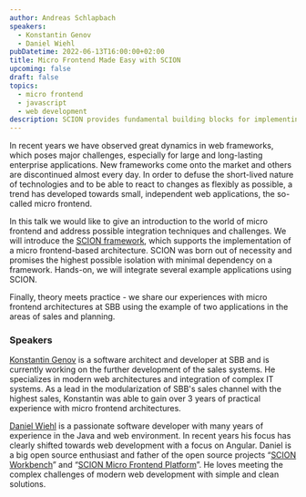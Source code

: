 ```yaml
---
author: Andreas Schlapbach
speakers:
  - Konstantin Genov
  - Daniel Wiehl
pubDatetime: 2022-06-13T16:00:00+02:00
title: Micro Frontend Made Easy with SCION
upcoming: false
draft: false
topics:
  - micro frontend
  - javascript
  - web development
description: SCION provides fundamental building blocks for implementing a micro frontend architecture and facilitates the development of Angular web applications that require a complex workbench layout of multiple views and windows.
---
```


In recent years we have observed great dynamics in web frameworks, which poses major challenges, especially for large and long-lasting enterprise applications. New frameworks come onto the market and others are discontinued almost every day. In order to defuse the short-lived nature of technologies and to be able to react to changes as flexibly as possible, a trend has developed towards small, independent web applications, the so-called micro frontend.

In this talk we would like to give an introduction to the world of micro frontend and address possible integration techniques and challenges. We will introduce the [SCION framework](https://github.com/SchweizerischeBundesbahnen/scion-microfrontend-platform), which supports the implementation of a micro frontend-based architecture. SCION was born out of necessity and promises the highest possible isolation with minimal dependency on a framework. Hands-on, we will integrate several example applications using SCION.

Finally, theory meets practice - we share our experiences with micro frontend architectures at SBB using the example of two applications in the areas of sales and planning.

### Speakers

[Konstantin Genov](https://ch.linkedin.com/in/konstantin-genov-20b23920/) is a software architect and developer at SBB and is currently working on the further development of the sales systems. He specializes in modern web architectures and integration of complex IT systems. As a lead in the modularization of SBB's sales channel with the highest sales, Konstantin was able to gain over 3 years of practical experience with micro frontend architectures.

[Daniel Wiehl](https://www.xing.com/profile/Daniel_Wiehl4) is a passionate software developer with many years of experience in the Java and web environment. In recent years his focus has clearly shifted towards web development with a focus on Angular. Daniel is a big open source enthusiast and father of the open source projects “[SCION Workbench](https://github.com/SchweizerischeBundesbahnen/scion-workbench/)” and “[SCION Micro Frontend Platform](https://github.com/SchweizerischeBundesbahnen/scion-microfrontend-platform/)”. He loves meeting the complex challenges of modern web development with simple and clean solutions.
